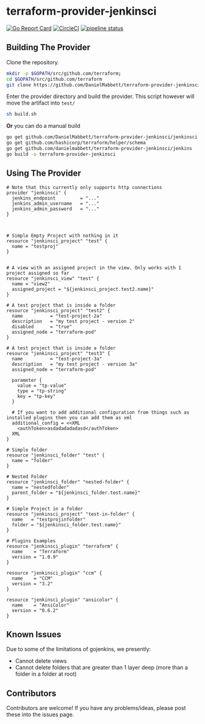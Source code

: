 terraform-provider-jenkinsci
==================


[![Go Report Card](https://goreportcard.com/badge/github.com/DanielMabbett/terraform-provider-jenkinsci)](https://goreportcard.com/report/github.com/DanielMabbett/terraform-provider-jenkinsci)
[![CircleCI](https://circleci.com/gh/DanielMabbett/terraform-provider-jenkinsci.svg?style=svg)](https://circleci.com/gh/DanielMabbett/terraform-provider-jenkinsci)
[![pipeline status](https://gitlab.com/daniel.mabbett/terraform-provider-jenkinsci/badges/master/pipeline.svg)](https://gitlab.com/daniel.mabbett/terraform-provider-jenkinsci/commits/master)

Building The Provider
---------------------
Clone the repository.

```bash
mkdir -p $GOPATH/src/github.com/terraform; 
cd $GOPATH/src/github.com/terraform
git clone https://github.com/DanielMabbett/terraform-provider-jenkinsci
```

Enter the provider directory and build the provider. This script however will move the artifact into `test/`
```bash
sh build.sh
```

**Or** you can do a manual build
```bash
go get github.com/DanielMabbett/terraform-provider-jenkinsci/jenkinsci
go get github.com/hashicorp/terraform/helper/schema
go get github.com/danielmabbett/terraform-provider-jenkinsci/jenkins
go build -o terraform-provider-jenkinsci
```

Using The Provider
---------------------
```hcl
# Note that this currently only supports http connections
provider "jenkinsci" {
  jenkins_endpoint         = "..."
  jenkins_admin_username   = "..."
  jenkins_admin_password   = "..."
}



# Simple Empty Project with nothing in it
resource "jenkinsci_project" "test" {
  name = "testproj"
}


# A view with an assigned project in the view. Only works with 1 project assigned so far
resource "jenkinsci_view" "test" {
  name = "view2"
  assigned_project = "${jenkinsci_project.test2.name}"
}

# A test project that is inside a folder
resource "jenkinsci_project" "test2" {
  name          = "test-project-2a"
  description   = "my test project - version 2"
  disabled      = "true"
  assigned_node = "terraform-pod"
}

# A test project that is inside a folder
resource "jenkinsci_project" "test3" {
  name          = "test-project-3a"
  description   = "my test project - version 3a"
  assigned_node = "terraform-pod"

  parameter {
    value = "tp-value"
    type = "tp-string"
    key = "tp-key"
  }

  # If you want to add additional configuration from things such as installed plugins then you can add them as xml
  additional_config = <<XML
    <authToken>asdadadadadasd</authToken>
  XML
}

# Simple folder
resource "jenkinsci_folder" "test" {
  name = "folder"
}

# Nested Folder
resource "jenkinsci_folder" "nested-folder" {
  name = "nestedfolder"
  parent_folder = "${jenkinsci_folder.test.name}"
}

# Simple Project in a folder
resource "jenkinsci_project" "test-in-folder" {
  name   = "testprojinfolder"
  folder = "${jenkinsci_folder.test.name}"
}

# Plugins Examples
resource "jenkinsci_plugin" "terraform" {
  name    = "Terraform"
  version = "1.0.9"
}

resource "jenkinsci_plugin" "ccm" {
  name    = "CCM"
  version = "3.2"
}

resource "jenkinsci_plugin" "ansicolor" {
  name    = "AnsiColor"
  version = "0.6.2"
}

```

Known Issues
---------------------
Due to some of the limitations of gojenkins, we presently: 
* Cannot delete views
* Cannot delete folders that are greater than 1 layer deep (more than a folder in a folder at root)

Contributors
---------------------
Contributors are welcome! If you have any problems/ideas, please post these into the issues page.
